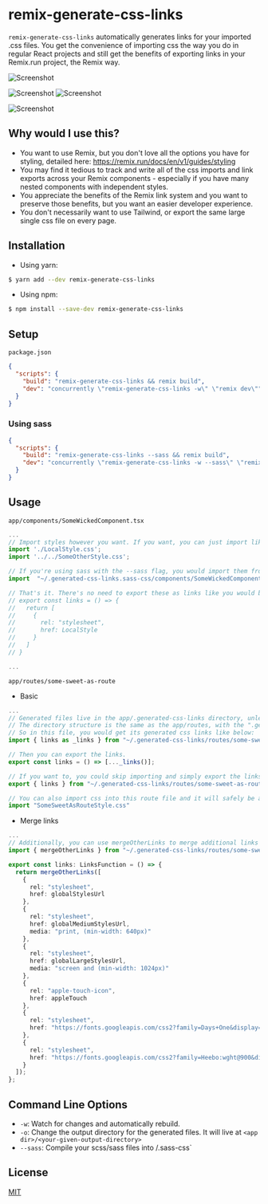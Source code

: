 # remix-generate-css-links

`remix-generate-css-links` automatically generates links for your imported .css files. You get the convenience of importing css the way you do in regular React projects and still get the benefits of exporting links in your Remix.run project, the Remix way.

![Screenshot](https://user-images.githubusercontent.com/52981032/152796510-0ea4e317-a355-4573-a204-a5c769855722.png)

![Screenshot](https://user-images.githubusercontent.com/52981032/152798285-20e00249-3ea1-48fa-b13b-f801db8985f4.png)
![Screenshot](https://user-images.githubusercontent.com/52981032/152802365-19778b0e-2082-4647-9ee1-7688d589ff01.png)

![Screenshot](https://user-images.githubusercontent.com/52981032/152801788-22fb86bc-7296-4df2-b6c4-a9b4d2461864.png)


## Why would I use this?
- You want to use Remix, but you don't love all the options you have for styling, detailed here: https://remix.run/docs/en/v1/guides/styling
- You may find it tedious to track and write all of the css imports and link exports across your Remix components - especially if you have many nested components with independent styles.
- You appreciate the benefits of the Remix link system and you want to preserve those benefits, but you want an easier developer experience.
- You don't necessarily want to use Tailwind, or export the same large single css file on every page.

## Installation

- Using yarn:

```bash
$ yarn add --dev remix-generate-css-links
```

- Using npm:

```bash
$ npm install --save-dev remix-generate-css-links
```

## Setup

`package.json`

```json
{
  "scripts": {
    "build": "remix-generate-css-links && remix build",
    "dev": "concurrently \"remix-generate-css-links -w\" \"remix dev\""
  }
}
```

### Using sass
```json
{
  "scripts": {
    "build": "remix-generate-css-links --sass && remix build",
    "dev": "concurrently \"remix-generate-css-links -w --sass\" \"remix dev\""
  }
}
```

## Usage

`app/components/SomeWickedComponent.tsx`
```typescript
...
// Import styles however you want. If you want, you can just import like this for side effects.
import './LocalStyle.css';
import '../../SomeOtherStyle.css';

// If you're using sass with the --sass flag, you would import them from ~/<your-given-output-directory>.sass-css
import  "~/.generated-css-links.sass-css/components/SomeWickedComponent.css" // <-- converted from <app dir>/components/SomeWickedComponent.scss

// That's it. There's no need to export these as links like you would below. Though if you did, it would still work.
// export const links = () => {
//   return [
//     {
//       rel: "stylesheet",
//       href: LocalStyle
//     }
//   ]
// }

...
```

`app/routes/some-sweet-as-route`

- Basic
```typescript
...
// Generated files live in the app/.generated-css-links directory, unless you specify another directory the --outdir / -o flag.
// The directory structure is the same as the app/routes, with the ".generated-links" extension OR ~/.generated-css-links/<route-path>.generated-links
// So in this file, you would get its generated css links like below:
import { links as _links } from "~/.generated-css-links/routes/some-sweet-as-route.generated-links"

// Then you can export the links.
export const links = () => [..._links()];

// If you want to, you could skip importing and simply export the links directly.
export { links } from "~/.generated-css-links/routes/some-sweet-as-route.generated-links"

// You can also import css into this route file and it will safely be added to its own exported links
import "SomeSweetAsRouteStyle.css"
```

- Merge links
```typescript
...
// Additionally, you can use mergeOtherLinks to merge additional links to the exported route links without duplicating them.
import { mergeOtherLinks } from "~/.generated-css-links/routes/some-sweet-as-route.generated-links"

export const links: LinksFunction = () => {
  return mergeOtherLinks([
    {
      rel: "stylesheet",
      href: globalStylesUrl
    },
    {
      rel: "stylesheet",
      href: globalMediumStylesUrl,
      media: "print, (min-width: 640px)"
    },
    {
      rel: "stylesheet",
      href: globalLargeStylesUrl,
      media: "screen and (min-width: 1024px)"
    },
    {
      rel: "apple-touch-icon",
      href: appleTouch
    },
    {
      rel: "stylesheet",
      href: "https://fonts.googleapis.com/css2?family=Days+One&display=swap",
    },
    {
      rel: "stylesheet",
      href: "https://fonts.googleapis.com/css2?family=Heebo:wght@900&display=swap",
    }
  ]);
};

```

## Command Line Options

- `-w`: Watch for changes and automatically rebuild.
- `-o`: Change the output directory for the generated files. It will live at `<app dir>/<your-given-output-directory>`
- `--sass`: Compile your scss/sass files into <app dir>/<your-given-output-directory>.sass-css`

## License

[MIT](LICENSE)
